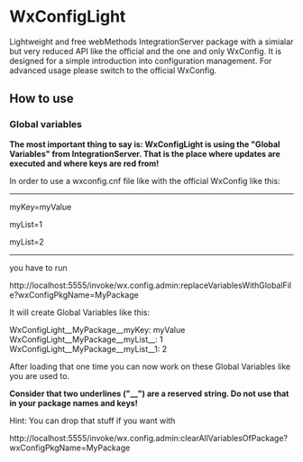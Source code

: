 # WxConfigLight
Lightweight and free webMethods IntegrationServer package with a simialar but very reduced API like the official and the one and only WxConfig.
It is designed for a simple introduction into configuration management. For advanced usage
please switch to the official WxConfig.

<h2>How to use</h2>

<h3>Global variables</h3>

<b>The most important thing to say is: WxConfigLight is using the "Global Variables" from IntegrationServer. That is the place where updates are executed and where keys are red from!</b>

In order to use a wxconfig.cnf file like with the official WxConfig like this:
******
myKey=myValue

myList=1

myList=2
******

you have to run

http://localhost:5555/invoke/wx.config.admin:replaceVariablesWithGlobalFile?wxConfigPkgName=MyPackage

It will create Global Variables like this:

WxConfigLight__MyPackage__myKey: myValue
WxConfigLight__MyPackage__myList__: 1
WxConfigLight__MyPackage__myList__1: 2

After loading that one time you can now work on these Global Variables like you are used to. 

<b>Consider that two underlines ("__") are a reserved string. Do not use that in your package names and keys!</b>

Hint: You can drop that stuff if you want with

http://localhost:5555/invoke/wx.config.admin:clearAllVariablesOfPackage?wxConfigPkgName=MyPackage
